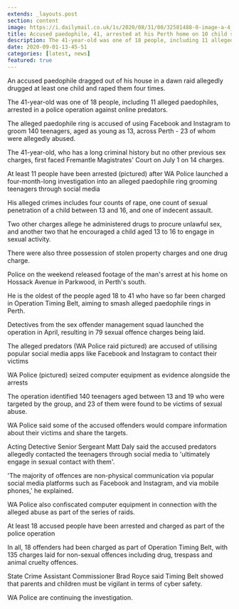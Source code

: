 ```yaml
---
extends: _layouts.post
section: content
image: https://i.dailymail.co.uk/1s/2020/08/31/00/32581488-0-image-a-4_1598830236877.jpg 
title: Accused paedophile, 41, arrested at his Perth home on 10 child sex charges 
description: The 41-year-old was one of 18 people, including 11 alleged paedophiles, arrested in a police operation against online predators in Perth. 
date: 2020-09-01-13-45-51 
categories: [latest, news] 
featured: true 
--- 
```

An accused paedophile dragged out of his house in a dawn raid allegedly drugged at least one child and raped them four times.

The 41-year-old was one of 18 people, including 11 alleged paedophiles, arrested in a police operation against online predators.

The alleged paedophile ring is accused of using Facebook and Instagram to groom 140 teenagers, aged as young as 13, across Perth - 23 of whom were allegedly abused.

The 41-year-old, who has a long criminal history but no other previous sex charges, first faced Fremantle Magistrates' Court on July 1 on 14 charges.

At least 11 people have been arrested (pictured) after WA Police launched a four-month-long investigation into an alleged paedophile ring grooming teenagers through social media

His alleged crimes includes four counts of rape, one count of sexual penetration of a child between 13 and 16, and one of indecent assault.

Two other charges allege he administered drugs to procure unlawful sex, and another two that he encouraged a child aged 13 to 16 to engage in sexual activity.

There were also three possession of stolen property charges and one drug charge.

Police on the weekend released footage of the man's arrest at his home on Hossack Avenue in Parkwood, in Perth's south.

He is the oldest of the people aged 18 to 41 who have so far been charged in Operation Timing Belt, aiming to smash alleged paedophile rings in Perth.   

Detectives from the sex offender management squad launched the operation in April, resulting in 79 sexual offence charges being laid.   

The alleged predators (WA Police raid pictured) are accused of utilising popular social media apps like Facebook and Instagram to contact their victims 

WA Police (pictured) seized computer equipment as evidence alongside the arrests 

The operation identified 140 teenagers aged between 13 and 19 who were targeted by the group, and 23 of them were found to be victims of sexual abuse.  

WA Police said some of the accused offenders would compare information about their victims and share the targets. 

Acting Detective Senior Sergeant Matt Daly said the accused predators allegedly contacted the teenagers through social media to 'ultimately engage in sexual contact with them'. 

'The majority of offences are non-physical communication via popular social media platforms such as Facebook and Instagram, and via mobile phones,' he explained.    

WA Police also confiscated computer equipment in connection with the alleged abuse as part of the series of raids. 

At least 18 accused people have been arrested and charged as part of the police operation

In all, 18 offenders had been charged as part of Operation Timing Belt, with 135 charges laid for non-sexual offences including drug, trespass and animal cruelty offences.   

State Crime Assistant Commissioner Brad Royce said Timing Belt showed that parents and children must be vigilant in terms of cyber safety.  

WA Police are continuing the investigation.

